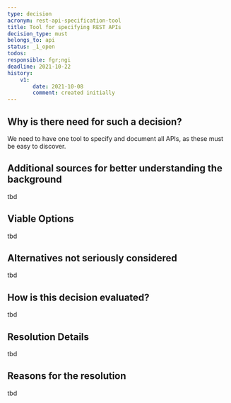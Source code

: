 ```yaml
---
type: decision
acronym: rest-api-specification-tool
title: Tool for specifying REST APIs
decision_type: must
belongs_to: api
status: _1_open
todos:
responsible: fgr;ngi
deadline: 2021-10-22
history:
    v1:
        date: 2021-10-08
        comment: created initially
---
```


## Why is there need for such a decision?

We need to have one tool to specify and document all APIs, as these must be easy to discover. 

## Additional sources for better understanding the background

tbd

## Viable Options

tbd

## Alternatives not seriously considered

tbd

## How is this decision evaluated?

tbd
 
## Resolution Details

tbd

## Reasons for the resolution

tbd
